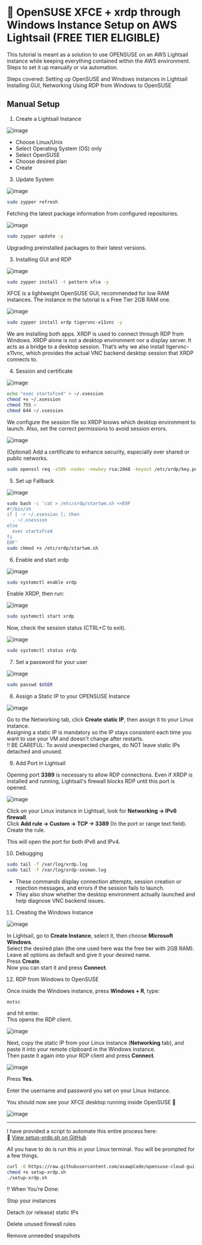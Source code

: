 # 🐧 OpenSUSE XFCE + xrdp through Windows Instance Setup on AWS Lightsail (FREE TIER ELIGIBLE)

This tutorial is meant as a solution to use OPENSUSE on an AWS Lightsail instance while keeping everything contained within the AWS environment.
Steps to set it up manually or via automation.

Steps covered:
Setting up OpenSUSE and Windows instances in Lightsail
Installing GUI, Networking
Using RDP from Windows to OpenSUSE

## Manual Setup

1. Create a Lightsail Instance

![image](https://github.com/user-attachments/assets/cc81a404-12a9-4c31-b904-9d1a7c624678)

   - Choose Linux/Unix  
   - Select Operating System (OS) only  
   - Select OpenSUSE  
   - Choose desired plan  
   - Create
  
3. Update System

![image](https://github.com/user-attachments/assets/2dfb1a5e-4ece-44d7-818a-558d19ae4e23)

```bash
sudo zypper refresh
```

Fetching the latest package information from configured repositories.

![image](https://github.com/user-attachments/assets/907174a5-a4ed-4d67-a345-632f8e420a09)

```bash
sudo zypper update -y
```

Upgrading preinstalled packages to their latest versions.

3. Installing GUI and RDP

![image](https://github.com/user-attachments/assets/66ed1a43-790e-4d2f-a8ab-1c326dfeb673)

```bash
sudo zypper install -t pattern xfce -y
```

XFCE is a lightweight OpenSUSE GUI, recommended for low RAM instances. The instance in the tutorial is a Free Tier 2GB RAM one.

![image](https://github.com/user-attachments/assets/989af673-3d19-4e8d-92bd-5dccbbcb8e9e)

```bash
sudo zypper install xrdp tigervnc-x11vnc -y
```

We are installing both apps. XRDP is used to connect through RDP from Windows. XRDP alone is not a desktop environment nor a display server. It acts as a bridge to a desktop session. That’s why we also install tigervnc-x11vnc, which provides the actual VNC backend desktop session that XRDP connects to.

4. Session and certificate

![image](https://github.com/user-attachments/assets/0c629066-9838-4bce-b9bc-ea74e60a4e42)

```bash
echo "exec startxfce4" > ~/.xsession
chmod +x ~/.xsession
chmod 755 ~
chmod 644 ~/.xsession
```

We configure the session file so XRDP knows which desktop environment to launch. Also, set the correct permissions to avoid session errors.

![image](https://github.com/user-attachments/assets/02b2c55a-aaa0-46d9-8ebc-1a78fee01d6c)

(Optional) Add a certificate to enhance security, especially over shared or public networks.

```bash
sudo openssl req -x509 -nodes -newkey rsa:2048 -keyout /etc/xrdp/key.pem -out /etc/xrdp/cert.pem -days 365
```

5. Set up Fallback

![image](https://github.com/user-attachments/assets/17032413-e4e6-4372-bab4-b638a21202c8)

```bash
sudo bash -c 'cat > /etc/xrdp/startwm.sh <<EOF
#!/bin/sh
if [ -r ~/.xsession ]; then
  . ~/.xsession
else
  exec startxfce4
fi
EOF'
sudo chmod +x /etc/xrdp/startwm.sh
```

6. Enable and start xrdp

![image](https://github.com/user-attachments/assets/746e48e5-d9fa-4adf-a446-949809762261)

```bash
sudo systemctl enable xrdp
```

Enable XRDP, then run:

![image](https://github.com/user-attachments/assets/7980459d-a5b2-4aee-92dd-d6641b25c950)

```bash
sudo systemctl start xrdp
```

Now, check the session status (CTRL+C to exit).

![image](https://github.com/user-attachments/assets/fca5c558-aca3-461e-8bce-4c47b6ed032d)

```bash
sudo systemctl status xrdp 
```

7. Set a password for your user

![image](https://github.com/user-attachments/assets/dd438eb6-01c2-4555-a205-c27763abbb8d)

```bash
sudo passwd $USER
```

8. Assign a Static IP to your OPENSUSE Instance

![image](https://github.com/user-attachments/assets/c409602d-ca0a-42e6-9276-74847977f1c5)

Go to the Networking tab, click **Create static IP**, then assign it to your Linux instance.  
Assigning a static IP is mandatory so the IP stays consistent each time you want to use your VM and doesn't change after restarts.  
‼️ BE CAREFUL: To avoid unexpected charges, do NOT leave static IPs detached and unused.

9. Add Port in Lightsail

Opening port **3389** is necessary to allow RDP connections. Even if XRDP is installed and running, Lightsail's firewall blocks RDP until this port is opened.

![image](https://github.com/user-attachments/assets/4b785de0-c30c-4498-b0f8-297e1e50e290)

Click on your Linux instance in Lightsail, look for **Networking → IPv6 firewall**.  
Click **Add rule → Custom → TCP → 3389** (In the port or range text field).  
Create the rule.

This will open the port for both IPv6 and IPv4.

10. Debugging

```bash
sudo tail -f /var/log/xrdp.log
sudo tail -f /var/log/xrdp-sesman.log
```

- These commands display connection attempts, session creation or rejection messages, and errors if the session fails to launch.  
- They also show whether the desktop environment actually launched and help diagnose VNC backend issues.

11. Creating the Windows Instance

![image](https://github.com/user-attachments/assets/bd6e2050-3dfb-4ac1-a789-4dd5f4376652)

In Lightsail, go to **Create Instance**, select it, then choose **Microsoft Windows**.  
Select the desired plan (the one used here was the free tier with 2GB RAM).  
Leave all options as default and give it your desired name.  
Press **Create**.  
Now you can start it and press **Connect**.

12. RDP from Windows to OpenSUSE

Once inside the Windows instance, press **Windows + R**, type:

```
mstsc
```

and hit enter.  
This opens the RDP client.

![image](https://github.com/user-attachments/assets/209ece69-4094-4c12-8ff3-7aa76d48dc28)

Next, copy the static IP from your Linux instance (**Networking** tab), and paste it into your remote clipboard in the Windows instance.  
Then paste it again into your RDP client and press **Connect**.

![image](https://github.com/user-attachments/assets/57d9ed26-fd6b-4736-a70c-635742b10b8f)

Press **Yes**.

Enter the username and password you set on your Linux instance.  

You should now see your XFCE desktop running inside OpenSUSE 🎉

![image](https://github.com/user-attachments/assets/d48e4cd7-08fb-42cf-9d4d-8e42f9c486d0)

---

I have provided a script to automate this entire process here:  
📜 [View setup-xrdp.sh on GitHub](https://github.com/asawpCode/opensuse-cloud-gui-aws-only/blob/main/setup-xrdp.sh)

All you have to do is run this in your Linux terminal. You will be prompted for a few things.

```bash
curl -O https://raw.githubusercontent.com/asawpCode/opensuse-cloud-gui-aws-only/refs/heads/main/setup-xrdp.sh
chmod +x setup-xrdp.sh
./setup-xrdp.sh
```

‼️ When You’re Done:

Stop your instances

Detach (or release) static IPs

Delete unused firewall rules

Remove unneeded snapshots

